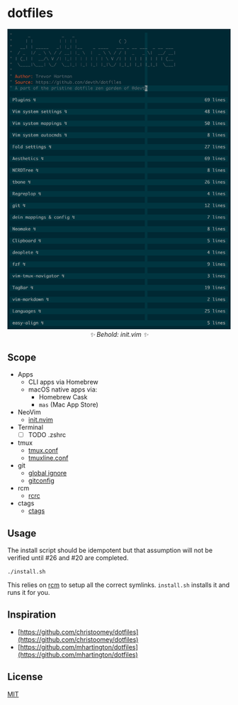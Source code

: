 # dotfiles

<p align="center">
  <img src="https://raw.githubusercontent.com/devth/dotfiles/master/assets/preview.png" />
  <br />
  <i>✨ Behold: init.vim ✨</i>
</p>

## Scope

- Apps
  - CLI apps via Homebrew
  - macOS native apps via:
    - Homebrew Cask
    - `mas` (Mac App Store)
- NeoVim
  - [init.nvim](config/nvim/init.vim)
- Terminal
  - [ ] TODO .zshrc
- tmux
  - [tmux.conf](tmux.conf)
  - [tmuxline.conf](tmuxline.conf)
- git
  - [global ignore](gitignore_global)
  - [gitconfig](gitconfig)
- rcm
  - [rcrc](rcrc)
- ctags
  - [ctags](ctags)

## Usage

The install script should be idempotent but that assumption will not be verified
until #26 and #20 are completed.

```shell
./install.sh
```

This relies on [rcm](https://github.com/thoughtbot/rcm) to setup all the correct
symlinks. `install.sh` installs it and runs it for you.

## Inspiration

- [https://github.com/christoomey/dotfiles](https://github.com/christoomey/dotfiles)
- [https://github.com/mhartington/dotfiles](https://github.com/mhartington/dotfiles)

## License

[MIT](LICENSE.md)
